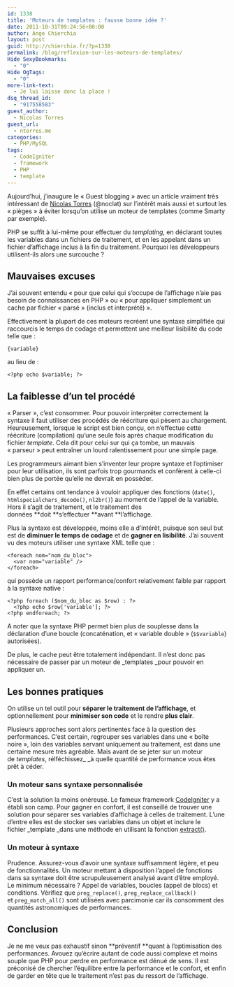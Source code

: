 ```yaml
---
id: 1338
title: 'Moteurs de templates : fausse bonne idée ?'
date: 2011-10-31T09:24:56+00:00
author: Ange Chierchia
layout: post
guid: http://chierchia.fr/?p=1338
permalink: /blog/reflexion-sur-les-moteurs-de-templates/
Hide SexyBookmarks:
  - "0"
Hide OgTags:
  - "0"
more-link-text:
  - Je lui laisse donc la place !
dsq_thread_id:
  - "917558583"
guest_author:
  - Nicolas Torres
guest_url:
  - ntorres.me
categories:
  - PHP/MySQL
tags:
  - CodeIgniter
  - framework
  - PHP
  - template
---
```

<span class="author_note">Aujourd&rsquo;hui, j&rsquo;inaugure le &laquo;&nbsp;Guest blogging&nbsp;&raquo; avec un article vraiment très intéressant de <a title="Nicolas Torres, élève ingénieur passionné de Web design" href="http://ntorres.me" target="_blank">Nicolas Torres</a> (@noclat) sur l&rsquo;intérêt mais aussi et surtout les &laquo;&nbsp;pièges&nbsp;&raquo; à éviter lorsqu&rsquo;on utilise un moteur de templates (comme Smarty par exemple).</span>

<!--more-->

PHP se suffit à lui-même pour effectuer du _templating_, en déclarant toutes les variables dans un fichiers de traitement, et en les appelant dans un fichier d&rsquo;affichage inclus à la fin du traitement. Pourquoi les développeurs utilisent-ils alors une surcouche ?

## Mauvaises excuses

J&rsquo;ai souvent entendu &laquo;&nbsp;pour que celui qui s&rsquo;occupe de l&rsquo;affichage n&rsquo;aie pas besoin de connaissances en PHP&nbsp;&raquo; ou &laquo;&nbsp;pour appliquer simplement un cache par fichier &laquo;&nbsp;parsé&nbsp;&raquo; (inclus et interprété)&nbsp;&raquo;.

Effectivement la plupart de ces moteurs recréent une syntaxe simplifiée qui raccourcis le temps de codage et permettent une meilleur lisibilité du code telle que :

    {variable}

au lieu de :

    <?php echo $variable; ?>

## La faiblesse d&rsquo;un tel procédé

&laquo;&nbsp;Parser&nbsp;&raquo;, c&rsquo;est consommer. Pour pouvoir interpréter correctement la syntaxe il faut utiliser des procédés de réécriture qui pèsent au chargement. Heureusement, lorsque le script est bien conçu, on n&rsquo;effectue cette réécriture (compilation) qu&rsquo;une seule fois après chaque modification du fichier _template_. Cela dit pour celui sur qui ça tombe, un mauvais &laquo;&nbsp;parseur&nbsp;&raquo; peut entraîner un lourd ralentissement pour une simple page.

Les programmeurs aimant bien s&rsquo;inventer leur propre syntaxe et l&rsquo;optimiser pour leur utilisation, ils sont parfois trop gourmands et confèrent à celle-ci bien plus de portée qu&rsquo;elle ne devrait en posséder.

En effet certains ont tendance à vouloir appliquer des fonctions (`date()`, `htmlspecialchars_decode()`, `nl2br()`) au moment de l&rsquo;appel de la variable. Hors il s&rsquo;agit de traitement, et le traitement des données **doit **s&rsquo;effectuer **avant **l&rsquo;affichage.

Plus la syntaxe est développée, moins elle a d&rsquo;intérêt, puisque son seul but est de **diminuer le temps de codage** et de **gagner en lisibilité**. J&rsquo;ai souvent vu des moteurs utiliser une syntaxe XML telle que :

    <foreach nom="nom_du_bloc">
      <var nom="variable" />
    </foreach>

qui possède un rapport performance/confort relativement faible par rapport à la syntaxe native :

    <?php foreach ($nom_du_bloc as $row) : ?>
      <?php echo $row['variable']; ?>
    <?php endforeach; ?>

A noter que la syntaxe PHP permet bien plus de souplesse dans la déclaration d&rsquo;une boucle (concaténation, et &laquo;&nbsp;variable double&nbsp;&raquo; (`$$variable`) autorisées).

De plus, le cache peut être totalement indépendant. Il n&rsquo;est donc pas nécessaire de passer par un moteur de _templates _pour pouvoir en appliquer un.

## Les bonnes pratiques

On utilise un tel outil pour **séparer le traitement de l&rsquo;affichage**, et optionnellement pour **minimiser son code** et le rendre **plus clair**.

Plusieurs approches sont alors pertinentes face à la question des performances. C&rsquo;est certain, regrouper ses variables dans une &laquo;&nbsp;boîte noire&nbsp;&raquo;, loin des variables servant uniquement au traitement, est dans une certaine mesure très agréable. Mais avant de se jeter sur un moteur de _templates_, rélféchissez_ _à quelle quantité de performance vous êtes prêt à céder.

### Un moteur sans syntaxe personnalisée

C&rsquo;est la solution la moins onéreuse. Le fameux framework [CodeIgniter](http://codeigniter.com/) y a établi son camp. Pour gagner en confort, il est conseillé de trouver une solution pour séparer ses variables d&rsquo;affichage à celles de traitement. L&rsquo;une d&rsquo;entre elles est de stocker ses variables dans un objet et inclure le fichier _template _dans une méthode en utilisant la fonction [extract()](http://php.net/manual/fr/function.extract.php).

### Un moteur à syntaxe

Prudence. Assurez-vous d&rsquo;avoir une syntaxe suffisamment légère, et peu de fonctionnalités. Un moteur mettant à disposition l&rsquo;appel de fonctions dans sa syntaxe doit être scrupuleusement analysé avant d&rsquo;être employé. Le minimum nécessaire ? Appel de variables, boucles (appel de blocs) et conditions. Vérifiez que `preg_replace()`, `preg_replace_callback()` et `preg_match_all()` sont utilisées avec parcimonie car ils consomment des quantités astronomiques de performances.

## Conclusion

Je ne me veux pas exhaustif sinon **préventif **quant à l&rsquo;optimisation des performances. Avouez qu&rsquo;écrire autant de code aussi complexe et moins souple que PHP pour perdre en performance est dénué de sens. Il est préconisé de chercher l&rsquo;équilibre entre la performance et le confort, et enfin de garder en tête que le traitement n&rsquo;est pas du ressort de l&rsquo;affichage.